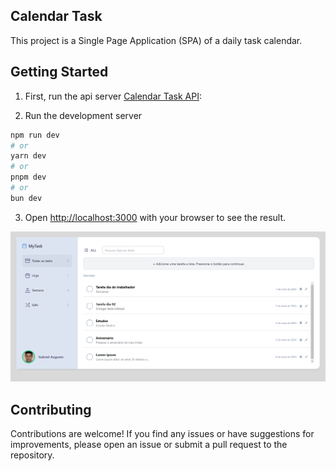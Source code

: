 ## Calendar Task

This project is a Single Page Application (SPA) of a daily task calendar.

## Getting Started

1. First, run the api server [Calendar Task API](https://github.com/gabriel-afg/TaskCalendar_Backend):

2. Run the development server

```bash
npm run dev
# or
yarn dev
# or
pnpm dev
# or
bun dev
```

3. Open [http://localhost:3000](http://localhost:3000) with your browser to see the result.

<img src=".github/Screenshoot.png"/>

## Contributing

Contributions are welcome! If you find any issues or have suggestions for improvements, please open an issue or submit a pull request to the repository.
